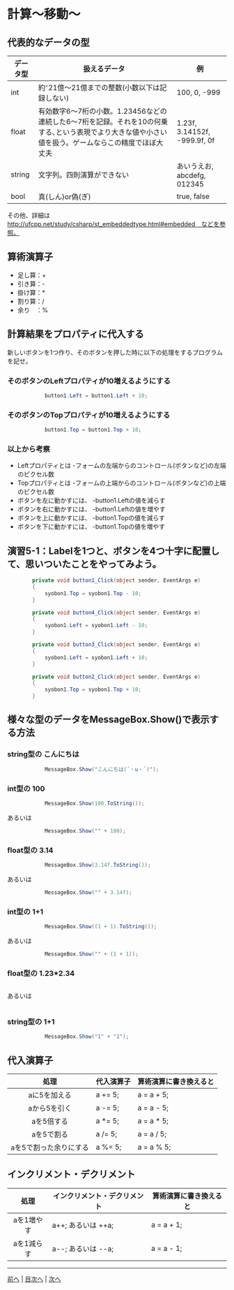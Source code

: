 # 計算～移動～

## 代表的なデータの型
|データ型|扱えるデータ|例|
|-------|-----------|--|
|int    |約⁻21億～21億までの整数(小数以下は記録しない)|100, 0, -999|
|float  |有効数字6～7桁の小数。1.23456などの連続した6～7桁を記録。それを10の何乗する､という表現でより大きな値や小さい値を扱う。ゲームならこの精度でほぼ大丈夫|1.23f, 3.14152f, -999.9f, 0f|
|string |文字列。四則演算ができない|あいうえお, abcdefg, 012345|
|bool   |真(しん)or偽(ぎ)|true, false|

その他、詳細は http://ufcpp.net/study/csharp/st_embeddedtype.html#embedded　などを参照。

## 算術演算子
- 足し算：+
- 引き算：-
- 掛け算：*
- 割り算：/
- 余り　：%

## 計算結果をプロパティに代入する
新しいボタンを1つ作り、そのボタンを押した時に以下の処理をするプログラムを記せ。

### そのボタンのLeftプロパティが10増えるようにする
```cs
            button1.Left = button1.Left + 10;
```

### そのボタンのTopプロパティが10増えるようにする
```cs
            button1.Top = button1.Top + 10;
```

### 以上から考察
- Leftプロパティとは
  -フォームの左端からのコントロール(ボタンなど)の左端のピクセル数
- Topプロパティとは
  -フォームの上端からのコントロール(ボタンなど)の上端のピクセル数
- ボタンを左に動かすには、
  -button1.Leftの値を減らす
- ボタンを右に動かすには、
  -button1.Leftの値を増やす
- ボタンを上に動かすには、
  -button1.Topの値を減らす
- ボタンを下に動かすには、
  -button1.Topの値を増やす

## 演習5-1：Labelを1つと、ボタンを4つ十字に配置して、思いついたことをやってみよう。

```cs
        private void button1_Click(object sender, EventArgs e)
        {
            syobon1.Top = syobon1.Top - 10;
        }

        private void button4_Click(object sender, EventArgs e)
        {
            syobon1.Left = syobon1.Left - 10;
        }

        private void button3_Click(object sender, EventArgs e)
        {
            syobon1.Left = syobon1.Left + 10;
        }

        private void button2_Click(object sender, EventArgs e)
        {
            syobon1.Top = syobon1.Top + 10;
        }
```

## 様々な型のデータをMessageBox.Show()で表示する方法
### string型の こんにちは
```cs
            MessageBox.Show("こんにちは(´・ω・`)");
```

### int型の 100
```cs
            MessageBox.Show(100.ToString());
```

あるいは

```cs
            MessageBox.Show("" + 100);
```

### float型の 3.14
```cs
            MessageBox.Show(3.14f.ToString());
```

あるいは

```cs
            MessageBox.Show("" + 3.14f);
```

### int型の 1+1
```cs
            MessageBox.Show((1 + 1).ToString());
```

あるいは

```cs
            MessageBox.Show("" + (1 + 1));
```

### float型の 1.23*2.34
```cs

```

あるいは

```cs

```

### string型の 1+1
```cs
            MessageBox.Show("1" + "1");
```

## 代入演算子
|処理                   |代入演算子|算術演算に書き換えると|
|:---------------------:|-------|----------|
|aに5を加える            |a += 5;|a = a + 5;|
|aから5を引く           |a -= 5;|a = a - 5;|
|aを5倍する             |a *= 5;|a = a * 5;|
|aを5で割る             |a /= 5;|a = a / 5;|
|aを5で割った余りにする   |a %= 5;|a = a % 5;|

## インクリメント・デクリメント
|処理      |インクリメント・デクリメント|算術演算に書き換えると|
|:-------:|------------------|----------|
|aを1増やす|a++; あるいは ++a;|a = a + 1;|		
|aを1減らす|a--; あるいは --a;|a = a - 1;|

---

[前へ](04.md) | [目次へ](README.md#%E7%9B%AE%E6%AC%A1) | [次へ](06.md)
